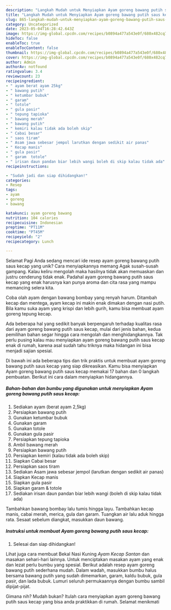 ```yaml
---
description: "Langkah Mudah untuk Menyiapkan Ayam goreng bawang putih saus kecap yang Lezat Sekali"
title: "Langkah Mudah untuk Menyiapkan Ayam goreng bawang putih saus kecap yang Lezat Sekali"
slug: 865-langkah-mudah-untuk-menyiapkan-ayam-goreng-bawang-putih-saus-kecap-yang-lezat-sekali
category: Uncategorized
date: 2023-05-04T16:28:42.643Z
image: https://img-global.cpcdn.com/recipes/b0894a477a543e0f/680x482cq70/ayam-goreng-bawang-putih-saus-kecap-foto-resep-utama.jpg
hideToc: false
enableToc: true
enableTocContent: false
thumbnail: https://img-global.cpcdn.com/recipes/b0894a477a543e0f/680x482cq70/ayam-goreng-bawang-putih-saus-kecap-foto-resep-utama.jpg
cover: https://img-global.cpcdn.com/recipes/b0894a477a543e0f/680x482cq70/ayam-goreng-bawang-putih-saus-kecap-foto-resep-utama.jpg
author: Admin
authorAv: notfound
ratingvalue: 3.4
reviewcount: 23
recipeingredient:
- " ayam berat ayam 25kg"
- " bawang putih"
- " ketumbar bubuk"
- " garam"
- " totole"
- " gula pasir"
- " tepung tapioka"
- " bawang merah"
- " bawang putih"
- " kemiri kalau tidak ada boleh skip"
- " Cabai besar"
- " saos tiram"
- " Asam jawa sebesar jempol larutkan dengan sedikit air panas"
- " Kecap manis"
- " gula pasir"
- " garam  totole"
- " irisan daun pandan biar lebih wangi boleh di skip kalau tidak ada"
recipeinstructions:

- "Sudah jadi dan siap dihidangkan!"
categories:
- Resep
tags:
- ayam
- goreng
- bawang

katakunci: ayam goreng bawang 
nutrition: 104 calories
recipecuisine: Indonesian
preptime: "PT11M"
cooktime: "PT45M"
recipeyield: "2"
recipecategory: Lunch

---
```



Selamat Pagi Anda sedang mencari ide resep ayam goreng bawang putih saus kecap yang unik? Cara menyiapkannya memang Agak susah-susah gampang. Kalau keliru mengolah maka hasilnya tidak akan memuaskan dan justru cenderung tidak enak. Padahal ayam goreng bawang putih saus kecap yang enak harusnya kan punya aroma dan cita rasa yang mampu memancing selera kita.


Coba olah ayam dengan bawang bombay yang renyah harum. Ditambah kecap dan mentega, ayam kecap ini makin enak dimakan dengan nasi putih. Bila kamu suka ayam yang krispi dan lebih gurih, kamu bisa membuat ayam goreng tepung kecap.

Ada beberapa hal yang sedikit banyak berpengaruh terhadap kualitas rasa dari ayam goreng bawang putih saus kecap, mulai dari jenis bahan, kedua pemilihan bahan segar hingga cara mengolah dan menghidangkannya. Tak perlu pusing kalau mau menyiapkan ayam goreng bawang putih saus kecap enak di rumah, karena asal sudah tahu triknya maka hidangan ini bisa menjadi sajian spesial.


Di bawah ini ada beberapa tips dan trik praktis untuk membuat ayam goreng bawang putih saus kecap yang siap dikreasikan. Kamu bisa menyiapkan Ayam goreng bawang putih saus kecap memakai 17 bahan dan 0 langkah pembuatan. Berikut ini cara dalam menyiapkan hidangannya.

<!--inarticleads1-->

##### Bahan-bahan dan bumbu yang digunakan untuk menyiapkan Ayam goreng bawang putih saus kecap:

1. Sediakan  ayam (berat ayam 2,5kg)
1. Persiapkan  bawang putih
1. Gunakan  ketumbar bubuk
1. Gunakan  garam
1. Gunakan  totole
1. Gunakan  gula pasir
1. Persiapkan  tepung tapioka
1. Ambil  bawang merah
1. Persiapkan  bawang putih
1. Persiapkan  kemiri (kalau tidak ada boleh skip)
1. Siapkan  Cabai besar
1. Persiapkan  saos tiram
1. Sediakan  Asam jawa sebesar jempol (larutkan dengan sedikit air panas)
1. Siapkan  Kecap manis
1. Siapkan  gula pasir
1. Siapkan  garam &amp; totole
1. Sediakan  irisan daun pandan biar lebih wangi (boleh di skip kalau tidak ada)


Tambahkan bawang bombay lalu tumis hingga layu. Tambahkan kecap manis, cabai merah, merica, gula dan garam. Tuangkan air lalu aduk hingga rata. Sesaat sebelum diangkat, masukkan daun bawang. 

<!--inarticleads2-->

##### Instruksi untuk membuat Ayam goreng bawang putih saus kecap:


1. Selesai dan siap dihidangkan!

Lihat juga cara membuat Bekal Nasi Kuning *Ayam Kecap Santan* dan masakan sehari-hari lainnya. Untuk menciptakan masakan ayam yang enak dan lezat perlu bumbu yang spesial. Berikut adalah resep ayam goreng bawang putih sederhana mudah. Dalam wadah, masukkan bumbu halus bersama bawang putih yang sudah dimemarkan, garam, kaldu bubuk, gula pasir, dan lada bubuk. Lumuri seluruh permukaannya dengan bumbu sambil dipijat-pijat. 

Gimana nih? Mudah bukan? Itulah cara menyiapkan ayam goreng bawang putih saus kecap yang bisa anda praktikkan di rumah. Selamat menikmati
